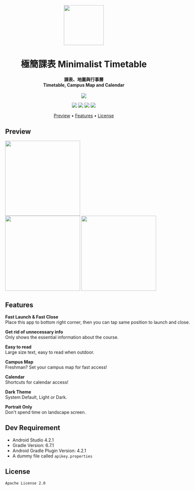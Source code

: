 <div align="center">
  
<img src="https://play-lh.googleusercontent.com/EAg5VDOS7IvY6aFOyWrlDNvhLbN1Lp87b12nYjP61lCfYXpX_avLdYQQJF1zRUM3Iz0=s360-rw" width="128" height="128">

<h1>極簡課表 Minimalist Timetable</h1>

<h4>
課表、地圖與行事曆<br>
Timetable, Campus Map and Calendar<br>
</h4>

<a target="_blank" href="https://play.google.com/store/apps/details?id=com.txwstudio.app.timetable&hl=zh_TW">
  <img  src="https://i.imgur.com/S7MZfQ8.png" />
</a><br>

![](https://img.shields.io/badge/build-failed,%20just%20like%20everything%20else%20in%20my%20life-red.svg?style=flat-square)
![](https://img.shields.io/badge/License-Apache%202.0-blue.svg?style=flat-square)
![](https://img.shields.io/badge/Android%20Studio-4.2.1+-32DE84?style=flat-square)
![](https://img.shields.io/badge/Android-6.0+-32DE84?style=flat-square)

<p align="center">
  <a href="#preview">Preview</a> •
  <a href="#features">Features</a> •
  <a href="#license">License</a>
</p>
</div>

## Preview
<img src="https://i.imgur.com/vdshJ8X.gif" width="240"><nobr>
<img src="https://i.imgur.com/kskAiaZ.jpg" width="240"><nobr>
<img src="https://i.imgur.com/9S6W6BK.gif" width="240">

## Features
**Fast Launch & Fast Close** <br>
Place this app to bottom right corner, then you can tap same position to launch and close.

**Get rid of unnecessary info** <br>
Only shows the essential information about the course.

**Easy to read** <br>
Large size text, easy to read when outdoor.

**Campus Map** <br>
Freshman? Set your campus map for fast access!

**Calendar** <br>
Shortcuts for calendar access!

**Dark Theme** <br>
System Default, Light or Dark.

**Portrait Only** <br>
Don't spend time on landscape screen.

## Dev Requirement
- Android Studio 4.2.1
- Gradle Version: 6.7.1
- Android Gradle Plugin Version: 4.2.1
- A dummy file called `apikey.properties`

## License
```
Apache License 2.0
```


